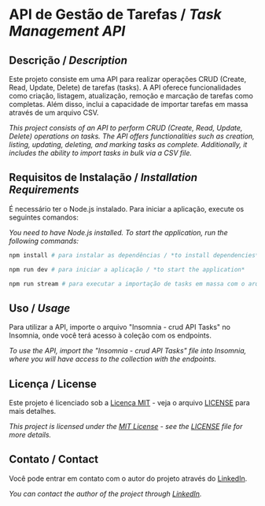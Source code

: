 # API de Gestão de Tarefas / *Task Management API*

## Descrição / *Description*

Este projeto consiste em uma API para realizar operações CRUD (Create, Read, Update, Delete) de tarefas (tasks). A API oferece funcionalidades como criação, listagem, atualização, remoção e marcação de tarefas como completas. Além disso, inclui a capacidade de importar tarefas em massa através de um arquivo CSV.

*This project consists of an API to perform CRUD (Create, Read, Update, Delete) operations on tasks. The API offers functionalities such as creation, listing, updating, deleting, and marking tasks as complete. Additionally, it includes the ability to import tasks in bulk via a CSV file.*

## Requisitos de Instalação / *Installation Requirements*

É necessário ter o Node.js instalado. Para iniciar a aplicação, execute os seguintes comandos:

*You need to have Node.js installed. To start the application, run the following commands:*

```bash
npm install # para instalar as dependências / *to install dependencies*
```

```bash
npm run dev # para iniciar a aplicação / *to start the application*
```

```bash
npm run stream # para executar a importação de tasks em massa com o arquivo csv disponibilizado / *to run bulk tasks import with the provided csv file*
```

## Uso / *Usage*

Para utilizar a API, importe o arquivo "Insomnia - crud API Tasks" no Insomnia, onde você terá acesso à coleção com os endpoints.

*To use the API, import the "Insomnia - crud API Tasks" file into Insomnia, where you will have access to the collection with the endpoints.*

## Licença / License

Este projeto é licenciado sob a [Licença MIT](https://opensource.org/licenses/MIT) - veja o arquivo [LICENSE](LICENSE) para mais detalhes.

*This project is licensed under the [MIT License](https://opensource.org/licenses/MIT) - see the [LICENSE](LICENSE) file for more details.*

## Contato / Contact

Você pode entrar em contato com o autor do projeto através do [LinkedIn](https://www.linkedin.com/in/thyagomonteiro/).

*You can contact the author of the project through [LinkedIn](https://www.linkedin.com/in/thyagomonteiro/).*
